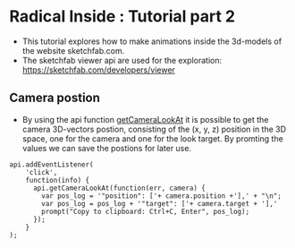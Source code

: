 # Radical Inside : Tutorial part 2

- This tutorial explores how to make animations inside the 3d-models of the website sketchfab.com.
- The sketchfab viewer api are used for the exploration: https://sketchfab.com/developers/viewer

##  Camera postion 
-  By using the api function [getCameraLookAt](https://sketchfab.com/developers/viewer/functions#api-getCameraLookAt) it is possible to get the camera 3D-vectors postion, consisting of the (x, y, z) position in the 3D space, one for the camera and one for the look target. By promting the values we can save the postions for later use. 
```
api.addEventListener(
    'click',
    function(info) {
      api.getCameraLookAt(function(err, camera) {
        var pos_log = '"position": ['+ camera.position +'],' + "\n";
        var pos_log = pos_log + '"target": ['+ camera.target + '],'
        prompt("Copy to clipboard: Ctrl+C, Enter", pos_log);
      });
    }
);
```
